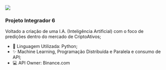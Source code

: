 <img src="https://github.com/pr2tik1/pr2tik1/blob/master/IMAGE-NAME">

### Projeto Integrador 6
Voltado a criação de uma I.A. (Inteligência Artificial) com o foco de predições dentro do mercado de CriptoAtivos;
- :snake: Linguagem Utilizada: Python;
- :sparkles: Machine Learning, Programação Distribuída e Paralela e consumo de API;
- :computer: API Owner: Binance.com









